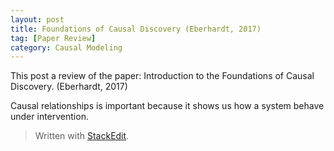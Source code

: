 ```yaml
---
layout: post
title: Foundations of Causal Discovery (Eberhardt, 2017)
tag: [Paper Review]
category: Causal Modeling
---
```

This post a review of the paper: Introduction to the Foundations of Causal Discovery. (Eberhardt, 2017)

Causal relationships is important because it shows us how a system behave under intervention. 


> Written with [StackEdit](https://stackedit.io/).
<!--stackedit_data:
eyJoaXN0b3J5IjpbLTYzMjQ5Nzc5MF19
-->